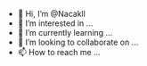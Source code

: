 - 👋 Hi, I’m @Nacakll
- 👀 I’m interested in ...
- 🌱 I’m currently learning ...
- 💞️ I’m looking to collaborate on ...
- 📫 How to reach me ...

<!---
Nacakll/Nacakll is a ✨ special ✨ repository because its `README.md` (this file) appears on your GitHub profile.
You can click the Preview link to take a look at your changes.
--->
